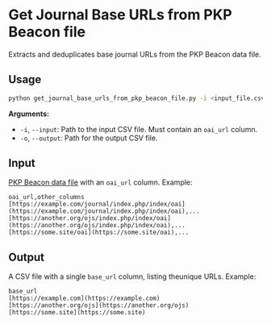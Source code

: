 # Get Journal Base URLs from PKP Beacon file

Extracts and deduplicates base journal URLs from the PKP Beacon data file.

## Usage

```bash
python get_journal_base_urls_from_pkp_beacon_file.py -i <input_file.csv> -o <output_file.csv>
````

**Arguments:**

  * `-i`, `--input`: Path to the input CSV file. Must contain an `oai_url` column.
  * `-o`, `--output`: Path for the output CSV file.

## Input

[PKP Beacon data file](https://doi.org/10.7910/DVN/OCZNVY) with an `oai_url` column. Example:

```csv
oai_url,other_columns
[https://example.com/journal/index.php/index/oai](https://example.com/journal/index.php/index/oai),...
[https://another.org/ojs/index.php/index/oai](https://another.org/ojs/index.php/index/oai),...
[https://some.site/oai](https://some.site/oai),...
```

## Output

A CSV file with a single `base_url` column, listing theunique URLs. Example:

```csv
base_url
[https://example.com](https://example.com)
[https://another.org/ojs](https://another.org/ojs)
[https://some.site](https://some.site)
```
